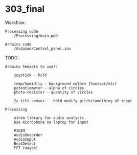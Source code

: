 303_final
=========

Workflow:

	Processing code
		/Processing/main.pde
		
	Arduino code
		/Arduino/Control_panel.ino
		
		
TODO:

	Arduino Sensors to use?:

		joystick - hold
		
		temp/humidity - background colors (hue/sat/etc)
		potentiometer - alpha of circles
		photo-resistor - quantity of circles
		
		2x tilt sensor -  hold modify pitch/something of input

	Processing

		minim library for audio analysis
		Use microphone on laptop for input
		
		MINIM
		AudioRecorder
		AudioInput
		BeatDetect
		FFT (maybe)
